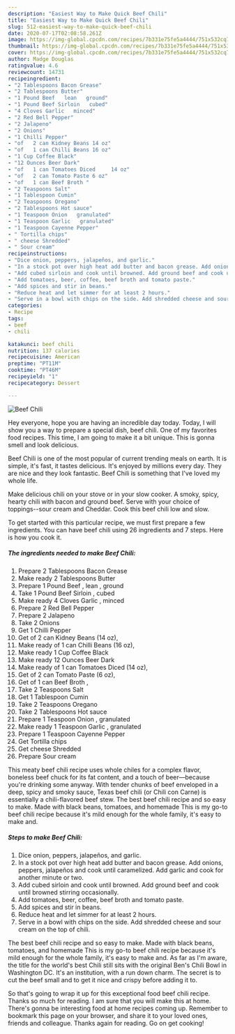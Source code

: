 ```yaml
---
description: "Easiest Way to Make Quick Beef Chili"
title: "Easiest Way to Make Quick Beef Chili"
slug: 512-easiest-way-to-make-quick-beef-chili
date: 2020-07-17T02:08:58.261Z
image: https://img-global.cpcdn.com/recipes/7b331e75fe5a4444/751x532cq70/beef-chili-recipe-main-photo.jpg
thumbnail: https://img-global.cpcdn.com/recipes/7b331e75fe5a4444/751x532cq70/beef-chili-recipe-main-photo.jpg
cover: https://img-global.cpcdn.com/recipes/7b331e75fe5a4444/751x532cq70/beef-chili-recipe-main-photo.jpg
author: Madge Douglas
ratingvalue: 4.6
reviewcount: 14731
recipeingredient:
- "2 Tablespoons Bacon Grease"
- "2 Tablespoons Butter"
- "1 Pound Beef   lean   ground"
- "1 Pound Beef Sirloin   cubed"
- "4 Cloves Garlic   minced"
- "2 Red Bell Pepper"
- "2 Jalapeno"
- "2 Onions"
- "1 Chilli Pepper"
- "of   2 can Kidney Beans 14 oz"
- "of   1 can Chilli Beans 16 oz"
- "1 Cup Coffee Black"
- "12 Ounces Beer Dark"
- "of   1 can Tomatoes Diced     14 oz"
- "of   2 can Tomato Paste 6 oz"
- "of   1 can Beef Broth "
- "2 Teaspoons Salt"
- "1 Tablespoon Cumin"
- "2 Teaspoons Oregano"
- "2 Tablespoons Hot sauce"
- "1 Teaspoon Onion   granulated"
- "1 Teaspoon Garlic   granulated"
- "1 Teaspoon Cayenne Pepper"
- " Tortilla chips"
- " cheese Shredded"
- " Sour cream"
recipeinstructions:
- "Dice onion, peppers, jalapeños, and garlic."
- "In a stock pot over high heat add butter and bacon grease. Add onions, peppers, jalapeños and cook until caramelized. Add garlic and cook for another minute or two."
- "Add cubed sirloin and cook until browned. Add ground beef and cook until browned stirring occasionally."
- "Add tomatoes, beer, coffee, beef broth and tomato paste."
- "Add spices and stir in beans."
- "Reduce heat and let simmer for at least 2 hours."
- "Serve in a bowl with chips on the side. Add shredded cheese and sour cream on the top of chili."
categories:
- Recipe
tags:
- beef
- chili

katakunci: beef chili 
nutrition: 137 calories
recipecuisine: American
preptime: "PT11M"
cooktime: "PT46M"
recipeyield: "1"
recipecategory: Dessert

---
```



![Beef Chili](https://img-global.cpcdn.com/recipes/7b331e75fe5a4444/751x532cq70/beef-chili-recipe-main-photo.jpg)

Hey everyone, hope you are having an incredible day today. Today, I will show you a way to prepare a special dish, beef chili. One of my favorites food recipes. This time, I am going to make it a bit unique. This is gonna smell and look delicious.

Beef Chili is one of the most popular of current trending meals on earth. It is simple, it's fast, it tastes delicious. It's enjoyed by millions every day. They are nice and they look fantastic. Beef Chili is something that I've loved my whole life.

Make delicious chili on your stove or in your slow cooker. A smoky, spicy, hearty chili with bacon and ground beef. Serve with your choice of toppings--sour cream and Cheddar. Cook this beef chili low and slow.


To get started with this particular recipe, we must first prepare a few ingredients. You can have beef chili using 26 ingredients and 7 steps. Here is how you cook it.

<!--inarticleads1-->

##### The ingredients needed to make Beef Chili:

1. Prepare 2 Tablespoons Bacon Grease
1. Make ready 2 Tablespoons Butter
1. Prepare 1 Pound Beef ,  lean ,  ground
1. Take 1 Pound Beef Sirloin ,  cubed
1. Make ready 4 Cloves Garlic ,  minced
1. Prepare 2 Red Bell Pepper
1. Prepare 2 Jalapeno
1. Take 2 Onions
1. Get 1 Chilli Pepper
1. Get of   2 can Kidney Beans (14 oz),
1. Make ready of   1 can Chilli Beans (16 oz),
1. Make ready 1 Cup Coffee Black
1. Make ready 12 Ounces Beer Dark
1. Make ready of   1 can Tomatoes Diced     (14 oz),
1. Get of   2 can Tomato Paste (6 oz),
1. Get of   1 can Beef Broth ,
1. Take 2 Teaspoons Salt
1. Get 1 Tablespoon Cumin
1. Take 2 Teaspoons Oregano
1. Take 2 Tablespoons Hot sauce
1. Prepare 1 Teaspoon Onion ,  granulated
1. Make ready 1 Teaspoon Garlic ,  granulated
1. Prepare 1 Teaspoon Cayenne Pepper
1. Get  Tortilla chips
1. Get  cheese Shredded
1. Prepare  Sour cream


This meaty beef chili recipe uses whole chiles for a complex flavor, boneless beef chuck for its fat content, and a touch of beer—because you&#39;re drinking some anyway. With tender chunks of beef enveloped in a deep, spicy and smoky sauce, Texas beef chili (or Chili con Carne) is essentially a chili-flavored beef stew. The best beef chili recipe and so easy to make. Made with black beans, tomatoes, and homemade This is my go-to beef chili recipe because it&#39;s mild enough for the whole family, it&#39;s easy to make and. 

<!--inarticleads2-->

##### Steps to make Beef Chili:

1. Dice onion, peppers, jalapeños, and garlic.
1. In a stock pot over high heat add butter and bacon grease. Add onions, peppers, jalapeños and cook until caramelized. Add garlic and cook for another minute or two.
1. Add cubed sirloin and cook until browned. Add ground beef and cook until browned stirring occasionally.
1. Add tomatoes, beer, coffee, beef broth and tomato paste.
1. Add spices and stir in beans.
1. Reduce heat and let simmer for at least 2 hours.
1. Serve in a bowl with chips on the side. Add shredded cheese and sour cream on the top of chili.


The best beef chili recipe and so easy to make. Made with black beans, tomatoes, and homemade This is my go-to beef chili recipe because it&#39;s mild enough for the whole family, it&#39;s easy to make and. As far as I&#39;m aware, the title for the world&#39;s best Chili still sits with the original Ben&#39;s Chili Bowl in Washington DC. It&#39;s an institution, with a run down charm. The secret is to cut the beef small and to get it nice and crispy before adding it to. 

So that's going to wrap it up for this exceptional food beef chili recipe. Thanks so much for reading. I am sure that you will make this at home. There's gonna be interesting food at home recipes coming up. Remember to bookmark this page on your browser, and share it to your loved ones, friends and colleague. Thanks again for reading. Go on get cooking!

